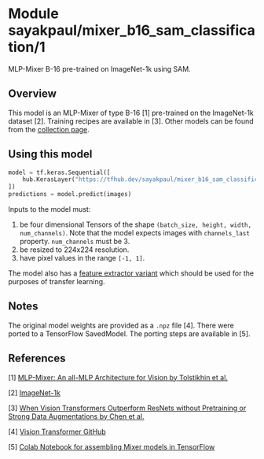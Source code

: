 # Module sayakpaul/mixer_b16_sam_classification/1

MLP-Mixer B-16 pre-trained on ImageNet-1k using SAM.

<!-- asset-path: https://storage.googleapis.com/flowers-experimental/mixer/B_16_sam.tar.gz -->
<!-- task: image-classification -->
<!-- network-architecture: mixer -->
<!-- format: saved_model_2 -->
<!-- fine-tunable: true -->
<!-- license: apache-2.0 -->
<!-- colab: https://colab.research.google.com/github/sayakpaul/MLPMixer-jax2tf/blob/main/classification.ipynb -->


## Overview

This model is an MLP-Mixer of type B-16 [1] pre-trained on the ImageNet-1k dataset [2]. Training recipes are available
in [3]. Other models can be found from the [collection page](https://tfhub.dev/sayakpaul/collections/mlp-mixer/1).

## Using this model

```python
model = tf.keras.Sequential([
    hub.KerasLayer("https://tfhub.dev/sayakpaul/mixer_b16_sam_classification/1")
])
predictions = model.predict(images) 
```

Inputs to the model must:

1. be four dimensional Tensors of the shape `(batch_size, height, width, num_channels)`. Note that the model expects
   images with  `channels_last`  property. `num_channels` must be 3. 
2. be resized to 224x224 resolution.
3. have pixel values in the range `[-1, 1]`.

The model also has a [feature extractor variant](https://tfhub.dev/sayakpaul/mixer_b16_sam_fe/1) which should be used
for the purposes of transfer learning. 

## Notes

The original model weights are provided as a `.npz` file [4]. There were ported to a TensorFlow SavedModel. The porting
steps are available in [5].

## References

[1] [MLP-Mixer: An all-MLP Architecture for Vision by Tolstikhin et al.](https://arxiv.org/abs/2105.01601)

[2] [ImageNet-1k](https://www.image-net.org/challenges/LSVRC/2012/index.php)  

[3] [When Vision Transformers Outperform ResNets without Pretraining or Strong Data Augmentations by Chen et al.](https://arxiv.org/abs/2106.01548)

[4] [Vision Transformer GitHub](https://github.com/google-research/vision_transformer)

[5] [Colab Notebook for assembling Mixer models in TensorFlow](https://colab.research.google.com/github/sayakpaul/MLPMixer-jax2tf/blob/main/conversion.ipynb)